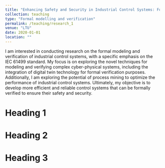 ```yaml
---
title: "Enhancing Safety and Security in Industrial Control Systems: Formal Modeling, Verification, and Optimization Techniques with a Focus on IEC 61499 Standard and Digital Twin Technology"
collection: teaching
type: "Formal modelling and verification"
permalink: /teaching/research_1
venue: "LTU"
date: 2020-01-01
location: ""
---
```


I am interested in conducting research on the formal modeling and verification of industrial control systems, with a specific emphasis on the IEC 61499 standard. My focus is on exploring the novel techniques for modeling and verifying complex cyber-physical systems, including the integration of digital twin technology for formal verification purposes. Additionally, I am exploring the potential of process mining to optimize the performance of industrial control systems. Ultimately, my objective is to develop more efficient and reliable control systems that can be formally verified to ensure their safety and security.

Heading 1
======

Heading 2
======

Heading 3
======
